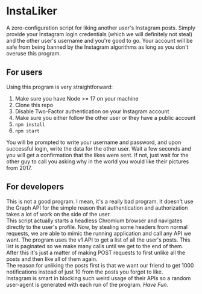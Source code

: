 # InstaLiker

A zero-configuration script for liking another user's Instagram posts. Simply provide your Instagram login credentials 
(which we will definitely not steal) and the other user's username and you're good to go. Your account will be safe from being banned by the Instagram algorithms as long as you don't overuse this program.

## For users
Using this program is very straightforward:
1. Make sure you have Node >= 17 on your machine
2. Clone this repo
3. Disable Two-Factor authentication on your Instagram account
4. Make sure you either follow the other user or they have a public account
5. `npm install`
6. `npm start`

You will be prompted to write your username and password, and upon successful login, write the data for the other user. Wait a few seconds and you will get a confirmation that the likes were sent. If not, just wait for the other guy to call you asking why in the world you would like their pictures from 2017.

## For developers
This is not a good program. I mean, it's a really bad program. It doesn't use the Graph API for the simple reason that authentication and authorization takes a lot of work on the side of the user.  
This script actually starts a headless Chromium browser and navigates directly to the user's profile. Now, by stealing some headers from normal requests, we are able to mimic the running application and call any API we want. The program uses the v1 API to get a list of all the user's posts. This list is paginated so we make many calls until we get to the end of them. After this it's just a matter of making POST requests to first unlike all the posts and then like all of them again.  
The reason for unliking the posts first is that we want our friend to get 1000 notifications instead of just 10 from the posts you forgot to like.  
Instagram is smart in blocking such weird usage of their APIs so a random user-agent is generated with each run of the program. *Have Fun*.
